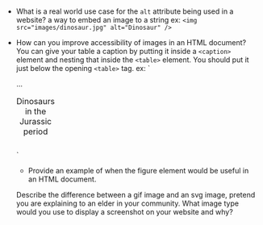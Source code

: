 #

* What is a real world use case for the `alt` attribute being used in a website?
a way to embed an image to a string ex: `<img src="images/dinosaur.jpg" alt="Dinosaur" />`

* How can you improve accessibility of images in an HTML document?
You can give your table a caption by putting it inside a `<caption>` element and nesting that inside the `<table>` element. You should put it just below the opening `<table>` tag.
ex: `<table>
  <caption>
    Dinosaurs in the Jurassic period
  </caption>

  …
</table>`

* Provide an example of when the figure element would be useful in an HTML document.



Describe the difference between a gif image and an svg image, pretend you are explaining to an elder in your community.
What image type would you use to display a screenshot on your website and why?
